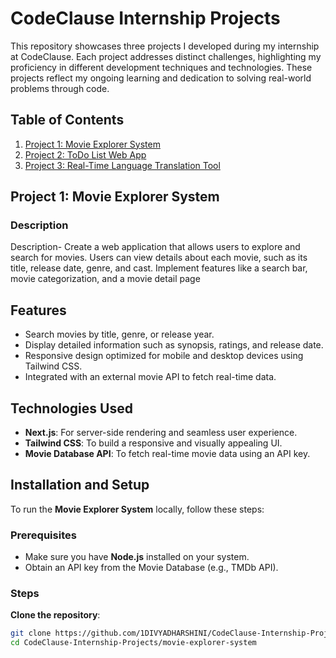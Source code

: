 # CodeClause Internship Projects
This repository showcases three projects I developed during my internship at CodeClause. Each project addresses distinct challenges, highlighting my proficiency in different development techniques and technologies. These projects reflect my ongoing learning and dedication to solving real-world problems through code.

## Table of Contents
1. [Project 1: Movie Explorer System](#project-1-movie-explorer-system)
2. [Project 2: ToDo List Web App](#project-2-todo-list-web-app)
3. [Project 3: Real-Time Language Translation Tool](#project-3-real-time-language-translation-tool)
   
## Project 1: Movie Explorer System
### Description
Description- Create a web application that allows users to explore and search for movies. Users can view details about each movie, such as its title, release date, genre, and cast. Implement features like a search bar, movie categorization, and a movie detail page
## Features
- Search movies by title, genre, or release year.
- Display detailed information such as synopsis, ratings, and release date.
- Responsive design optimized for mobile and desktop devices using Tailwind CSS.
- Integrated with an external movie API to fetch real-time data.
  
## Technologies Used
- **Next.js**: For server-side rendering and seamless user experience.
- **Tailwind CSS**: To build a responsive and visually appealing UI.
- **Movie Database API**: To fetch real-time movie data using an API key.
  
## Installation and Setup
To run the **Movie Explorer System** locally, follow these steps:  
### Prerequisites
- Make sure you have **Node.js** installed on your system.
- Obtain an API key from the Movie Database (e.g., TMDb API).

### Steps
**Clone the repository**:
   ```bash
   git clone https://github.com/1DIVYADHARSHINI/CodeClause-Internship-Projects.git
   cd CodeClause-Internship-Projects/movie-explorer-system
